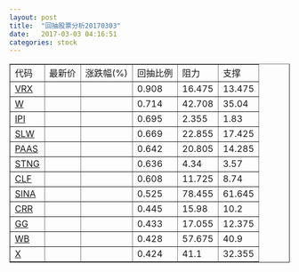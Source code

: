 ```yaml
---
layout: post
title:  "回抽股票分析20170303"
date:   2017-03-03 04:16:51
categories: stock
---
```

<script type="text/javascript">
var stockList = []
stockList.push('gb_vrx');
stockList.push('gb_w');
stockList.push('gb_ipi');
stockList.push('gb_slw');
stockList.push('gb_paas');
stockList.push('gb_stng');
stockList.push('gb_clf');
stockList.push('gb_sina');
stockList.push('gb_crr');
stockList.push('gb_gg');
stockList.push('gb_wb');
stockList.push('gb_x');
</script>
<table border="1">
 <tr>
 <td>代码</td>
 <td>最新价</td>
 <td>涨跌幅(%)</td>
 <td>回抽比例</td>
 <td>阻力</td>
 <td>支撑</td>
</tr>
  <tr id="vrx">
  <td><a href="http://stock.finance.sina.com.cn/usstock/quotes/VRX.html" target="_blank">VRX</a></td><td></td><td></td><td>0.908</td><td>16.475</td><td>13.475</td></tr>
  <tr id="w">
  <td><a href="http://stock.finance.sina.com.cn/usstock/quotes/W.html" target="_blank">W</a></td><td></td><td></td><td>0.714</td><td>42.708</td><td>35.04</td></tr>
  <tr id="ipi">
  <td><a href="http://stock.finance.sina.com.cn/usstock/quotes/IPI.html" target="_blank">IPI</a></td><td></td><td></td><td>0.695</td><td>2.355</td><td>1.83</td></tr>
  <tr id="slw">
  <td><a href="http://stock.finance.sina.com.cn/usstock/quotes/SLW.html" target="_blank">SLW</a></td><td></td><td></td><td>0.669</td><td>22.855</td><td>17.425</td></tr>
  <tr id="paas">
  <td><a href="http://stock.finance.sina.com.cn/usstock/quotes/PAAS.html" target="_blank">PAAS</a></td><td></td><td></td><td>0.642</td><td>20.805</td><td>14.285</td></tr>
  <tr id="stng">
  <td><a href="http://stock.finance.sina.com.cn/usstock/quotes/STNG.html" target="_blank">STNG</a></td><td></td><td></td><td>0.636</td><td>4.34</td><td>3.57</td></tr>
  <tr id="clf">
  <td><a href="http://stock.finance.sina.com.cn/usstock/quotes/CLF.html" target="_blank">CLF</a></td><td></td><td></td><td>0.608</td><td>11.725</td><td>8.74</td></tr>
  <tr id="sina">
  <td><a href="http://stock.finance.sina.com.cn/usstock/quotes/SINA.html" target="_blank">SINA</a></td><td></td><td></td><td>0.525</td><td>78.455</td><td>61.645</td></tr>
  <tr id="crr">
  <td><a href="http://stock.finance.sina.com.cn/usstock/quotes/CRR.html" target="_blank">CRR</a></td><td></td><td></td><td>0.445</td><td>15.98</td><td>10.2</td></tr>
  <tr id="gg">
  <td><a href="http://stock.finance.sina.com.cn/usstock/quotes/GG.html" target="_blank">GG</a></td><td></td><td></td><td>0.433</td><td>17.055</td><td>12.375</td></tr>
  <tr id="wb">
  <td><a href="http://stock.finance.sina.com.cn/usstock/quotes/WB.html" target="_blank">WB</a></td><td></td><td></td><td>0.428</td><td>57.675</td><td>40.9</td></tr>
  <tr id="x">
  <td><a href="http://stock.finance.sina.com.cn/usstock/quotes/X.html" target="_blank">X</a></td><td></td><td></td><td>0.424</td><td>41.1</td><td>32.355</td></tr>
</table>

